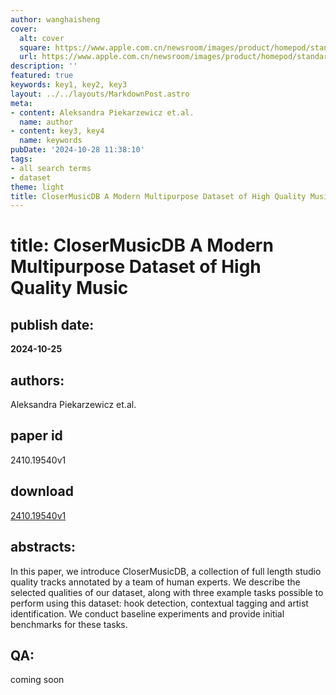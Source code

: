 ```yaml
---
author: wanghaisheng
cover:
  alt: cover
  square: https://www.apple.com.cn/newsroom/images/product/homepod/standard/Apple-HomePod-hero-230118_big.jpg.large_2x.jpg
  url: https://www.apple.com.cn/newsroom/images/product/homepod/standard/Apple-HomePod-hero-230118_big.jpg.large_2x.jpg
description: ''
featured: true
keywords: key1, key2, key3
layout: ../../layouts/MarkdownPost.astro
meta:
- content: Aleksandra Piekarzewicz et.al.
  name: author
- content: key3, key4
  name: keywords
pubDate: '2024-10-28 11:38:10'
tags:
- all search terms
- dataset
theme: light
title: CloserMusicDB A Modern Multipurpose Dataset of High Quality Music
---
```


# title: CloserMusicDB A Modern Multipurpose Dataset of High Quality Music 
## publish date: 
**2024-10-25** 
## authors: 
  Aleksandra Piekarzewicz et.al. 
## paper id
2410.19540v1
## download
[2410.19540v1](http://arxiv.org/abs/2410.19540v1)
## abstracts:
In this paper, we introduce CloserMusicDB, a collection of full length studio quality tracks annotated by a team of human experts. We describe the selected qualities of our dataset, along with three example tasks possible to perform using this dataset: hook detection, contextual tagging and artist identification. We conduct baseline experiments and provide initial benchmarks for these tasks.
## QA:
coming soon
